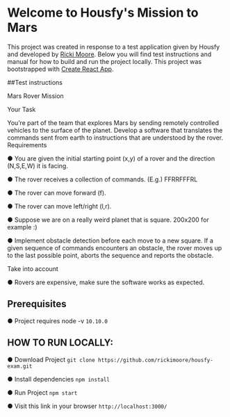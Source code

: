 # Welcome to Housfy's Mission to Mars

This project was created in response to a test application given by Housfy and developed by [Ricki Moore](https://www.linkedin.com/in/ricki-moore-511a2110a/).
Below you will find test instructions and manual for how to build and run the project locally.
This project was bootstrapped with [Create React App](https://github.com/facebook/create-react-app).

##Test instructions

Mars Rover Mission

Your Task

You’re part of the team that explores Mars by sending remotely controlled vehicles to the surface
of the planet. Develop a software that translates the commands sent from earth to instructions
that are understood by the rover.
Requirements

● You are given the initial starting point (x,y) of a rover and the direction (N,S,E,W)
it is facing.

● The rover receives a collection of commands. (E.g.) FFRRFFFRL

● The rover can move forward (f).

● The rover can move left/right (l,r).

● Suppose we are on a really weird planet that is square. 200x200 for example :)

● Implement obstacle detection before each move to a new square. If a given
sequence of commands encounters an obstacle, the rover moves up to the last
possible point, aborts the sequence and reports the obstacle.

Take into account

● Rovers are expensive, make sure the software works as expected.


## Prerequisites
● Project requires node -v `10.10.0`

## HOW TO RUN LOCALLY:

● Download Project
`git clone https://github.com/rickimoore/housfy-exam.git`

● Install dependencies
`npm install`

● Run Project
`npm start`

● Visit this link in your browser
`http://localhost:3000/`
